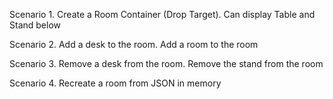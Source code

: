 Scenario 1. Create a Room Container (Drop Target).  Can display Table and Stand below

Scenario 2. Add a desk to the room.  Add a room to the room

Scenario 3. Remove a desk from the room.  Remove the stand from the room

Scenario 4. Recreate a room from JSON in memory
